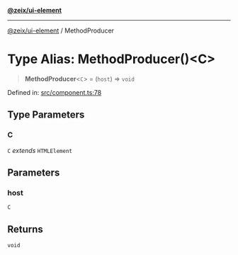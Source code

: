[**@zeix/ui-element**](../README.md)

***

[@zeix/ui-element](../globals.md) / MethodProducer

# Type Alias: MethodProducer()\<C\>

> **MethodProducer**\<`C`\> = (`host`) => `void`

Defined in: [src/component.ts:78](https://github.com/zeixcom/ui-element/blob/f5c20c5e6da1a988462bc7f68d75f2a4c0200046/src/component.ts#L78)

## Type Parameters

### C

`C` *extends* `HTMLElement`

## Parameters

### host

`C`

## Returns

`void`
